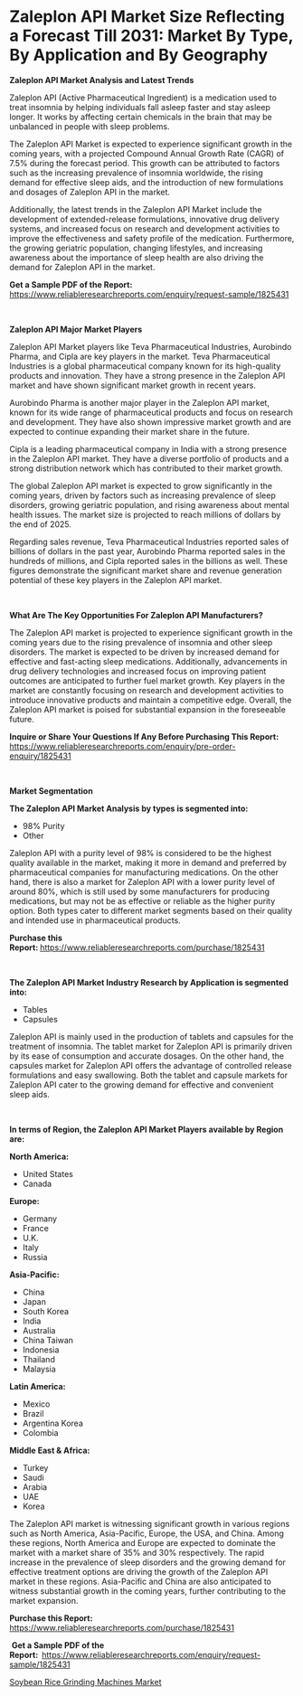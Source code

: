 <p><h1>Zaleplon API Market Size Reflecting a Forecast Till 2031: Market By Type, By Application and By Geography</h1></p><p><strong>Zaleplon API Market Analysis and Latest Trends</strong></p>
<p><p>Zaleplon API (Active Pharmaceutical Ingredient) is a medication used to treat insomnia by helping individuals fall asleep faster and stay asleep longer. It works by affecting certain chemicals in the brain that may be unbalanced in people with sleep problems.</p><p>The Zaleplon API Market is expected to experience significant growth in the coming years, with a projected Compound Annual Growth Rate (CAGR) of 7.5% during the forecast period. This growth can be attributed to factors such as the increasing prevalence of insomnia worldwide, the rising demand for effective sleep aids, and the introduction of new formulations and dosages of Zaleplon API in the market.</p><p>Additionally, the latest trends in the Zaleplon API Market include the development of extended-release formulations, innovative drug delivery systems, and increased focus on research and development activities to improve the effectiveness and safety profile of the medication. Furthermore, the growing geriatric population, changing lifestyles, and increasing awareness about the importance of sleep health are also driving the demand for Zaleplon API in the market.</p></p>
<p><strong>Get a Sample PDF of the Report:&nbsp;</strong> <a href="https://www.reliableresearchreports.com/enquiry/request-sample/1825431">https://www.reliableresearchreports.com/enquiry/request-sample/1825431</a></p>
<p>&nbsp;</p>
<p><strong>Zaleplon API Major Market Players</strong></p>
<p><p>Zaleplon API Market players like Teva Pharmaceutical Industries, Aurobindo Pharma, and Cipla are key players in the market. Teva Pharmaceutical Industries is a global pharmaceutical company known for its high-quality products and innovation. They have a strong presence in the Zaleplon API market and have shown significant market growth in recent years.</p><p>Aurobindo Pharma is another major player in the Zaleplon API market, known for its wide range of pharmaceutical products and focus on research and development. They have also shown impressive market growth and are expected to continue expanding their market share in the future.</p><p>Cipla is a leading pharmaceutical company in India with a strong presence in the Zaleplon API market. They have a diverse portfolio of products and a strong distribution network which has contributed to their market growth.</p><p>The global Zaleplon API market is expected to grow significantly in the coming years, driven by factors such as increasing prevalence of sleep disorders, growing geriatric population, and rising awareness about mental health issues. The market size is projected to reach millions of dollars by the end of 2025.</p><p>Regarding sales revenue, Teva Pharmaceutical Industries reported sales of billions of dollars in the past year, Aurobindo Pharma reported sales in the hundreds of millions, and Cipla reported sales in the billions as well. These figures demonstrate the significant market share and revenue generation potential of these key players in the Zaleplon API market.</p></p>
<p>&nbsp;</p>
<p><strong>What Are The Key Opportunities For Zaleplon API Manufacturers?</strong></p>
<p><p>The Zaleplon API market is projected to experience significant growth in the coming years due to the rising prevalence of insomnia and other sleep disorders. The market is expected to be driven by increased demand for effective and fast-acting sleep medications. Additionally, advancements in drug delivery technologies and increased focus on improving patient outcomes are anticipated to further fuel market growth. Key players in the market are constantly focusing on research and development activities to introduce innovative products and maintain a competitive edge. Overall, the Zaleplon API market is poised for substantial expansion in the foreseeable future.</p></p>
<p><strong>Inquire or Share Your Questions If Any Before Purchasing This Report:</strong> <a href="https://www.reliableresearchreports.com/enquiry/pre-order-enquiry/1825431">https://www.reliableresearchreports.com/enquiry/pre-order-enquiry/1825431</a></p>
<p>&nbsp;</p>
<p><strong>Market Segmentation</strong></p>
<p><strong>The Zaleplon API Market Analysis by types is segmented into:</strong></p>
<p><ul><li>98% Purity</li><li>Other</li></ul></p>
<p><p>Zaleplon API with a purity level of 98% is considered to be the highest quality available in the market, making it more in demand and preferred by pharmaceutical companies for manufacturing medications. On the other hand, there is also a market for Zaleplon API with a lower purity level of around 80%, which is still used by some manufacturers for producing medications, but may not be as effective or reliable as the higher purity option. Both types cater to different market segments based on their quality and intended use in pharmaceutical products.</p></p>
<p><strong>Purchase this Report:&nbsp;</strong><a href="https://www.reliableresearchreports.com/purchase/1825431">https://www.reliableresearchreports.com/purchase/1825431</a></p>
<p>&nbsp;</p>
<p><strong>The Zaleplon API Market Industry Research by Application is segmented into:</strong></p>
<p><ul><li>Tables</li><li>Capsules</li></ul></p>
<p><p>Zaleplon API is mainly used in the production of tablets and capsules for the treatment of insomnia. The tablet market for Zaleplon API is primarily driven by its ease of consumption and accurate dosages. On the other hand, the capsules market for Zaleplon API offers the advantage of controlled release formulations and easy swallowing. Both the tablet and capsule markets for Zaleplon API cater to the growing demand for effective and convenient sleep aids.</p></p>
<p>&nbsp;</p>
<p><strong>In terms of Region, the Zaleplon API Market Players available by Region are:</strong></p>
<p>
    <p> <strong> North America: </strong>
        <ul>
            <li>United States</li>
            <li>Canada</li>
        </ul>
        </p> 
    <p> <strong> Europe: </strong>
        <ul>
            <li>Germany</li>
            <li>France</li>
            <li>U.K.</li>
            <li>Italy</li>
            <li>Russia</li>
        </ul>
        </p> 
    <p> <strong> Asia-Pacific: </strong>
        <ul>
            <li>China</li>
            <li>Japan</li>
            <li>South Korea</li>
            <li>India</li>
            <li>Australia</li>
            <li>China Taiwan</li>
            <li>Indonesia</li>
            <li>Thailand</li>
            <li>Malaysia</li>
        </ul>
        </p> 
    <p> <strong> Latin America: </strong>
        <ul>
            <li>Mexico</li>
            <li>Brazil</li>
            <li>Argentina Korea</li>
            <li>Colombia</li>
        </ul>
        </p> 
    <p> <strong> Middle East & Africa: </strong>
        <ul>
            <li>Turkey</li>
            <li>Saudi</li>
            <li>Arabia</li>
            <li>UAE</li>
            <li>Korea</li>
        </ul>
    </p>
    </p>
<p><p>The Zaleplon API market is witnessing significant growth in various regions such as North America, Asia-Pacific, Europe, the USA, and China. Among these regions, North America and Europe are expected to dominate the market with a market share of 35% and 30% respectively. The rapid increase in the prevalence of sleep disorders and the growing demand for effective treatment options are driving the growth of the Zaleplon API market in these regions. Asia-Pacific and China are also anticipated to witness substantial growth in the coming years, further contributing to the market expansion.</p></p>
<p><strong>Purchase this Report: </strong><a href="https://www.reliableresearchreports.com/purchase/1825431">https://www.reliableresearchreports.com/purchase/1825431</a></p>
<p>&nbsp;<strong>Get a Sample PDF of the Report:&nbsp;&nbsp;</strong><a href="https://www.reliableresearchreports.com/enquiry/request-sample/1825431">https://www.reliableresearchreports.com/enquiry/request-sample/1825431</a></p>
<p><strong></strong></p>
<p><p><a href="https://crocus-run-b5a.notion.site/Soybean-Rice-Grinding-Machines-Market-Size-and-Examines-its-Market-Scope-with-a-Primary-Focus-on-G-4d9fa72b49b9487198d81d6392d050b4">Soybean Rice Grinding Machines Market</a></p></p>